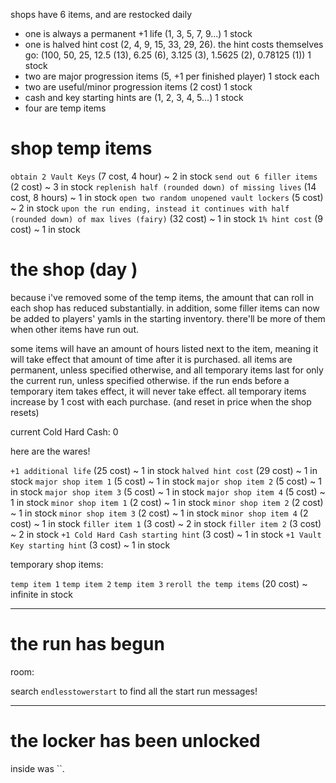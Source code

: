 shops have 6 items, and are restocked daily
- one is always a permanent +1 life (1, 3, 5, 7, 9...) 1 stock
- one is halved hint cost (2, 4, 9, 15, 33, 29, 26). the hint costs themselves go: (100, 50, 25, 12.5 (13), 6.25 (6), 3.125 (3), 1.5625 (2), 0.78125 (1)) 1 stock
- two are major progression items (5, +1 per finished player) 1 stock each
- two are useful/minor progression items (2 cost) 1 stock
- cash and key starting hints are (1, 2, 3, 4, 5...) 1 stock
- four are temp items

# shop temp items

`obtain 2 Vault Keys` (7 cost, 4 hour) ~ 2 in stock
`send out 6 filler items` (2 cost) ~ 3 in stock
`replenish half (rounded down) of missing lives` (14 cost, 8 hours) ~ 1 in stock
`open two random unopened vault lockers` (5 cost) ~ 2 in stock
`upon the run ending, instead it continues with half (rounded down) of max lives (fairy)` (32 cost) ~ 1 in stock
`1% hint cost` (9 cost) ~ 1 in stock

# the shop (day )

because i've removed some of the temp items, the amount that can roll in each shop has reduced substantially. in addition, some filler items can now be added to players' yamls in the starting inventory. there'll be more of them when other items have run out.

some items will have an amount of hours listed next to the item, meaning it will take effect that amount of time after it is purchased.
all items are permanent, unless specified otherwise, and all temporary items last for only the current run, unless specified otherwise.
if the run ends before a temporary item takes effect, it will never take effect.
all temporary items increase by 1 cost with each purchase. (and reset in price when the shop resets)

current Cold Hard Cash: 0

here are the wares!

`+1 additional life` (25 cost) ~ 1 in stock
`halved hint cost` (29 cost) ~ 1 in stock
`major shop item 1` (5 cost) ~ 1 in stock
`major shop item 2` (5 cost) ~ 1 in stock
`major shop item 3` (5 cost) ~ 1 in stock
`major shop item 4` (5 cost) ~ 1 in stock
`minor shop item 1` (2 cost) ~ 1 in stock
`minor shop item 2` (2 cost) ~ 1 in stock
`minor shop item 3` (2 cost) ~ 1 in stock
`minor shop item 4` (2 cost) ~ 1 in stock
`filler item 1` (3 cost) ~ 2 in stock
`filler item 2` (3 cost) ~ 2 in stock
`+1 Cold Hard Cash starting hint` (3 cost) ~ 1 in stock
`+1 Vault Key starting hint` (3 cost) ~ 1 in stock

temporary shop items:

`temp item 1`
`temp item 2`
`temp item 3`
`reroll the temp items` (20 cost) ~ infinite in stock

---

# the  run has begun

room: 

search `endlesstowerstart` to find all the start run messages!

---

# the  locker has been unlocked

inside was ``.